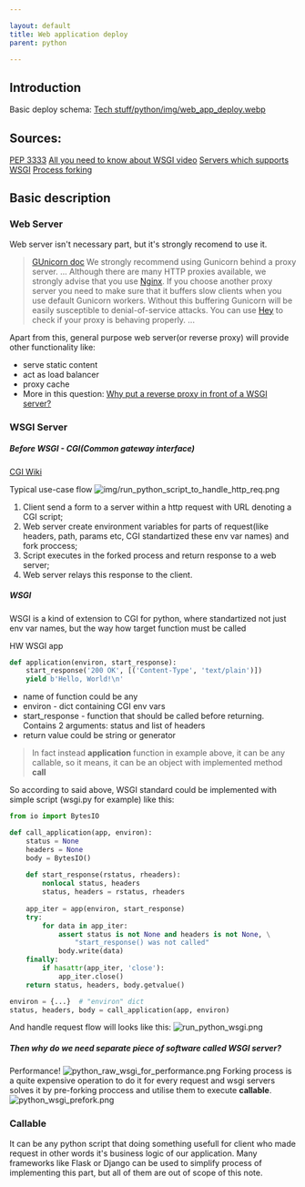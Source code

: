 ```yaml
---

layout: default
title: Web application deploy
parent: python

---
```


## Introduction

Basic deploy schema:
[Tech stuff/python/img/web\_app\_deploy.webp](Tech%20stuff/python/img/web_app_deploy.webp)

## Sources:

[PEP 3333](https://peps.python.org/pep-3333/)
[All you need to know about WSGI video](https://www.youtube.com/watch?v=UklcIDgHtwQ)
[Servers which supports WSGI](https://wsgi.readthedocs.io/en/latest/servers.html)
[Process forking](https://en.wikipedia.org/wiki/Fork_\(system_call\))

## Basic description

### Web Server

Web server isn't necessary part, but it's strongly recomend to use it.

> [GUnicorn doc](https://docs.gunicorn.org/en/latest/deploy.html)
> We strongly recommend using Gunicorn behind a proxy server.
> ...
> Although there are many HTTP proxies available, we strongly advise that you use [Nginx](https://nginx.org/). If you choose another proxy server you need to make sure that it buffers slow clients when you use default Gunicorn workers. Without this buffering Gunicorn will be easily susceptible to denial-of-service attacks. You can use [Hey](https://github.com/rakyll/hey) to check if your proxy is behaving properly.
> ...

Apart from this, general purpose web server(or reverse proxy) will provide other functionality like:

*   serve static content
*   act as load balancer
*   proxy cache
*   More in this question: [Why put a reverse proxy in front of a WSGI server?](https://serverfault.com/questions/536144/why-put-a-reverse-proxy-in-front-of-a-wsgi-server)

### WSGI Server

##### *Before WSGI - CGI(Common gateway interface)*

[CGI Wiki](https://en.wikipedia.org/wiki/Common_Gateway_Interface)

Typical use-case flow
![img/run\_python\_script\_to\_handle\_http\_req.png](/vault/python/img/run_python_script_to_handle_http_req.png)

1.  Client send a form to a server within a http request with URL denoting a CGI script;
2.  Web server create environment variables for parts of request(like headers, path, params etc, CGI standartized these env var names) and fork proccess;
3.  Script executes in the forked process and return response to a web server;
4.  Web server relays this response to the client.

##### *WSGI*

WSGI is a kind of extension to CGI for python, where standartized not just env var names, but the way how target function must be called

HW WSGI app

```python
def application(environ, start_response):
    start_response('200 OK', [('Content-Type', 'text/plain')])
    yield b'Hello, World!\n'
```

*   name of function could be any
*   environ - dict containing CGI env vars
*   start\_response - function that should be called before returning. Contains 2 arguments: status and list of headers
*   return value could be string or generator

> In fact instead **application** function in example above, it can be any callable, so it means, it can be an object with implemented method **call**

So according to said above, WSGI standard could be implemented with simple script (wsgi.py for example) like this:

```python
from io import BytesIO

def call_application(app, environ):
    status = None
    headers = None
    body = BytesIO()
    
    def start_response(rstatus, rheaders):
        nonlocal status, headers
        status, headers = rstatus, rheaders
        
    app_iter = app(environ, start_response)
    try:
        for data in app_iter:
            assert status is not None and headers is not None, \
                "start_response() was not called"
            body.write(data)
    finally:
        if hasattr(app_iter, 'close'):
            app_iter.close()
    return status, headers, body.getvalue()

environ = {...}  # "environ" dict
status, headers, body = call_application(app, environ)
```

And handle request flow will looks like this:
![run\_python\_wsgi.png](/vault/python/img/run_python_wsgi.png)

##### *Then why do we need separate piece of software called WSGI server?*

Performance!
![python\_raw\_wsgi\_for\_performance.png](/vault/python/img/python_raw_wsgi_for_performance.png)
Forking process is a quite expensive operation to do it for every request and wsgi servers solves it by pre-forking proccess and utilise them to execute **callable**.
![python\_wsgi\_prefork.png](/vault/python/img/python_wsgi_prefork.png)

### Callable

It can be any python script that doing something usefull for client who made request in other words it's business logic of our application. Many frameworks like Flask or Django can be used to simplify process of implementing this part, but all of them are out of scope of this note.
